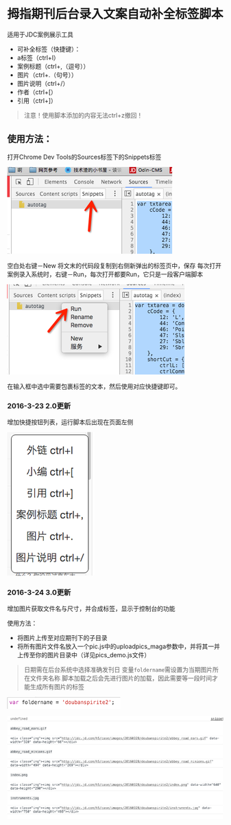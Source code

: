 # 拇指期刊后台录入文案自动补全标签脚本
适用于JDC案例展示工具

- 可补全标签（快捷键）：
- a标签（ctrl+l）
- 案例标题（ctrl+,（逗号））
- 图片（ctrl+.（句号））
- 图片说明（ctrl+/）
- 作者（ctrl+[）
- 引用（ctrl+]）

> 注意！使用脚本添加的内容无法ctrl+z撤回！

## 使用方法：
打开Chrome Dev Tools的Sources标签下的Snippets标签

![chrome snippets](images/snippets.png)

空白处右键－New
将文末的代码段复制到右侧新弹出的标签页中，保存
每次打开案例录入系统时，右键－Run，每次打开都要Run，它只是一段客户端脚本

![chrome snippets](images/snippets_run.png)

在输入框中选中需要包裹标签的文本，然后使用对应快捷键即可。

### 2016-3-23 2.0更新

增加快捷按钮列表，运行脚本后出现在页面左侧

![chrome snippets](images/menu.png)

### 2016-3-24 3.0更新

增加图片获取文件名与尺寸，并合成标签，显示于控制台的功能

使用方法：
- 将图片上传至对应期刊下的子目录
- 将所有图片文件名放入一个pic.js中的uploadpics_maga参数中，并将其一并上传至你的图片目录中（详见pics_demo.js文件）

> 日期需在后台系统中选择准确发刊日
> 变量``foldername``需设置为当期图片所在文件夹名称
> 脚本加载之后会先进行图片的加载，因此需要等一段时间才能生成所有图片的标签

![chrome snippets](images/folder_name.png)

![chrome snippets](images/imgs_tags.png)


